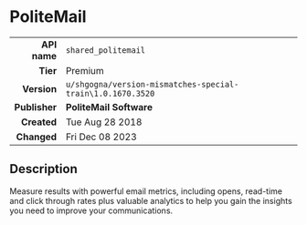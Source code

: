 # PoliteMail
| | |
|-:|-|
|**API name**|`shared_politemail`|
|**Tier**|Premium|
|**Version**|`u/shgogna/version-mismatches-special-train\1.0.1670.3520`|
|**Publisher**|**PoliteMail Software**|
|**Created**|Tue Aug 28 2018|
|**Changed**|Fri Dec 08 2023|

## Description
Measure results with powerful email metrics, including opens, read-time and click through rates plus valuable analytics to help you gain the insights you need to improve your communications.
